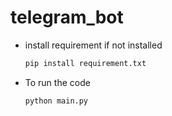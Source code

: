 # telegram_bot

* install requirement if not installed
  ```sh
  pip install requirement.txt
  ```  

* To run the code
  ```sh
  python main.py
  ``` 
